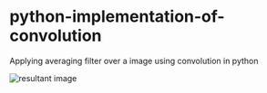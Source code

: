 # python-implementation-of-convolution

Applying averaging filter over a image using convolution in python

![resultant image](/processed-image-example/result_compare.png)
